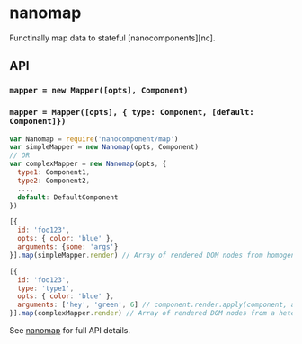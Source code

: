 # nanomap

Functinally map data to stateful [nanocomponents][nc].

## API
### `mapper = new Mapper([opts], Component)`
### `mapper = Mapper([opts], { type: Component, [default: Component]})`

```js
var Nanomap = require('nanocomponent/map')
var simpleMapper = new Nanomap(opts, Component)
// OR
var complexMapper = new Nanomap(opts, {
  type1: Component1,
  type2: Component2,
  ...,
  default: DefaultComponent
})

[{
  id: 'foo123',
  opts: { color: 'blue' },
  arguments: {some: 'args'}
}].map(simpleMapper.render) // Array of rendered DOM nodes from homogeneous components

[{
  id: 'foo123',
  type: 'type1',
  opts: { color: 'blue' },
  arguments: ['hey', 'green', 6] // component.render.apply(component, arguments)
}].map(complexMapper.render) // Array of rendered DOM nodes from a heterogeneous set of components
```

See [nanomap]() for full API details.

